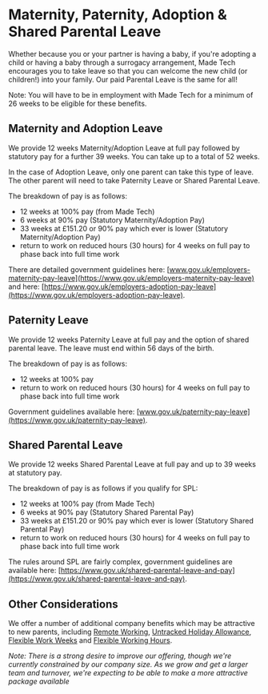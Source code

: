 # Maternity, Paternity, Adoption & Shared Parental Leave

Whether because you or your partner is having a baby, if you're adopting a child or having a baby through a surrogacy arrangement, Made Tech encourages you to take leave so that you can welcome the new child (or children!) into your family.
Our paid Parental Leave is the same for all!

Note: You will have to be in employment with Made Tech for a minimum of 26 weeks to be eligible for these benefits.

## Maternity and Adoption Leave

We provide 12 weeks Maternity/Adoption Leave at full pay followed by statutory pay for a further 39 weeks. You can take up to a total of 52 weeks.

In the case of Adoption Leave, only one parent can take this type of leave. The other parent will need to take Paternity Leave or Shared Parental Leave.

The breakdown of pay is as follows:

- 12 weeks at 100% pay (from Made Tech)
- 6 weeks at 90% pay (Statutory Maternity/Adoption Pay)
- 33 weeks at £151.20 or 90% pay which ever is lower (Statutory Maternity/Adoption Pay)
- return to work on reduced hours (30 hours) for 4 weeks on full pay to phase back into full time work

There are detailed government guidelines here: [www.gov.uk/employers-maternity-pay-leave](https://www.gov.uk/employers-maternity-pay-leave) and here: [https://www.gov.uk/employers-adoption-pay-leave](https://www.gov.uk/employers-adoption-pay-leave).

## Paternity Leave

We provide 12 weeks Paternity Leave at full pay and the option of shared parental leave. The leave must end within 56 days of the birth.

The breakdown of pay is as follows:

- 12 weeks at 100% pay
- return to work on reduced hours (30 hours) for 4 weeks on full pay to phase back into full time work

Government guidelines available here: [www.gov.uk/paternity-pay-leave](https://www.gov.uk/paternity-pay-leave).

## Shared Parental Leave

We provide 12 weeks Shared Parental Leave at full pay and up to 39 weeks at statutory pay.

The breakdown of pay is as follows if you qualify for SPL:

- 12 weeks at 100% pay (from Made Tech)
- 6 weeks at 90% pay (Statutory Shared Parental Pay)
- 33 weeks at £151.20 or 90% pay which ever is lower (Statutory Shared Parental Pay)
- return to work on reduced hours (30 hours) for 4 weeks on full pay to phase back into full time work

The rules around SPL are fairly complex, government guidelines are available here: [https://www.gov.uk/shared-parental-leave-and-pay](https://www.gov.uk/shared-parental-leave-and-pay).

## Other Considerations

We offer a number of additional company benefits which may be attractive to new parents, including [Remote Working](../../benefits/remote_working.md), [Untracked Holiday Allowance](../../benefits/flexible_holiday.md), [Flexible Work Weeks](../../benefits/flexible_working.md) and [Flexible Working Hours](../../benefits/working_hours.md).

_Note: There is a strong desire to improve our offering, though we're currently constrained by our company size. As we grow and get a larger team and turnover, we're expecting to be able to make a more attractive package available_
